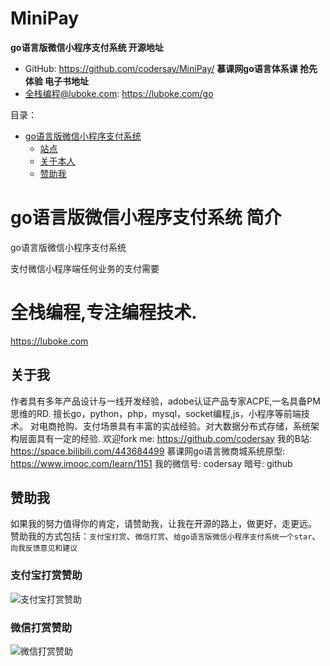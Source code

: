 # MiniPay

**go语言版微信小程序支付系统 开源地址** 
- GitHub: https://github.com/codersay/MiniPay/
**慕课网go语言体系课 抢先体验 电子书地址** 
- 全栈编程@luboke.com: https://luboke.com/go

目录：
- [go语言版微信小程序支付系统](#intro) 
    - [站点](#site)
    - [关于本人](#aboutme)
    - [赞助我](#support)

    
<a name="intro"></a>
# go语言版微信小程序支付系统 简介

go语言版微信小程序支付系统

支付微信小程序端任何业务的支付需要
    
<a name="site"></a>
# 全栈编程,专注编程技术.

https://luboke.com

<a name="aboutme"></a>
## 关于我
作者具有多年产品设计与一线开发经验，adobe认证产品专家ACPE,一名具备PM思维的RD. 擅长go，python，php，mysql，socket编程,js，小程序等前端技术。
对电商抢购、支付场景具有丰富的实战经验。对大数据分布式存储，系统架构层面具有一定的经验. 
欢迎fork me: https://github.com/codersay 
我的B站: https://space.bilibili.com/443684499 
慕课网go语言微商城系统原型: https://www.imooc.com/learn/1151 
我的微信号: codersay 暗号: github
   

<a name="support"></a>
## 赞助我
如果我的努力值得你的肯定，请赞助我，让我在开源的路上，做更好，走更远。
赞助我的方式包括：`支付宝打赏`、`微信打赏`、`给go语言版微信小程序支付系统一个star`、`向我反馈意见和建议`


<a name="alipay"></a>
### 支付宝打赏赞助
![支付宝打赏赞助](https://luboke.com/medias/reward/alipay.jpg)

<a name="wxpay"></a>
### 微信打赏赞助
![微信打赏赞助](https://luboke.com/medias/reward/wechat.jpg)



